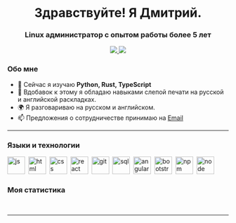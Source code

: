 <div id="header" align="center">
    <h1>Здравствуйте! Я Дмитрий.</h1>
    <h3>Linux администратор с опытом работы более 5 лет</h3>
</div>

<div id="socials" align="center">
    <a href="https://t.me/rusich_dm">
    <img src="https://img.shields.io/badge/Telegram-2CA5E0?style=for-the-badge&logo=telegram&logoColor=white)"/>
  </a>
  <a href="https://discord.com/users/1066717814666301522">
    <img src="https://img.shields.io/badge/Discord-7289DA?style=for-the-badge&logo=discord&logoColor=white"/>
  </a>
</div>

### Обо мне
- 🌱 Сейчас я изучаю **Python, Rust, TypeScript**
- 📝 Вдобавок к этому я обладаю навыками слепой печати на русской и английской раскладках.
- 🌍 Я разговариваю на русском и английском.
- 📫 Предложения о сотрудничестве принимаю на [Еmail](mailto:email-address)

---

### Языки и технологии

<img src="https://cdn.jsdelivr.net/gh/devicons/devicon/icons/javascript/javascript-original.svg" title="js" width="40" height="40"/>&nbsp;
<img src="https://cdn.jsdelivr.net/gh/devicons/devicon/icons/html5/html5-original.svg" title="html" width="40" height="40"/>&nbsp;
<img src="https://cdn.jsdelivr.net/gh/devicons/devicon/icons/css3/css3-original.svg" title="css" width="40" height="40"/>&nbsp;
<img src="https://cdn.jsdelivr.net/gh/devicons/devicon/icons/react/react-original.svg" title="react" width="40" height="40"/>&nbsp;
<img src="https://cdn.jsdelivr.net/gh/devicons/devicon/icons/git/git-plain.svg" title="git" width="40" height="40"/>&nbsp;
<img src="https://cdn.jsdelivr.net/gh/devicons/devicon/icons/postgresql/postgresql-original.svg" title="sql" width="40" height="40"/>&nbsp;
<img src="https://cdn.jsdelivr.net/gh/devicons/devicon/icons/angularjs/angularjs-original.svg" title="angular" width="40" height="40"/>&nbsp;
<img src="https://cdn.jsdelivr.net/gh/devicons/devicon/icons/bootstrap/bootstrap-plain.svg" title="bootstrap" width="40" height="40"/>&nbsp;
<img src="https://cdn.jsdelivr.net/gh/devicons/devicon/icons/npm/npm-original-wordmark.svg" title="npm" width="40" height="40"/>&nbsp;
<img src="https://cdn.jsdelivr.net/gh/devicons/devicon/icons/nodejs/nodejs-original.svg" title="node" width="40" height="40"/>&nbsp;


### Моя статистика

<div id="stat" align="center">
    <img src="https://github-profile-summary-cards.vercel.app/api/cards/profile-details?username=neurxez&theme=github_dark" alt=""/>
    <img src="https://github-profile-summary-cards.vercel.app/api/cards/most-commit-language?username=neurxez&theme=github_dark" alt=""/>
     <img src="https://github-profile-summary-cards.vercel.app/api/cards/stats?username=neurxez&theme=github_dark" alt=""/>
</div>

---

